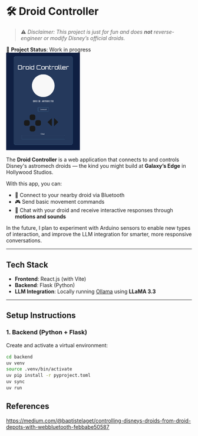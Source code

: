 # 🛠 Droid Controller

> ⚠️ *Disclaimer: This project is just for fun and does **not** reverse-engineer or modify Disney’s official droids.*

🚧 **Project Status**: Work in progress  
<img src="image.png" alt="screenshot" width="200"/>

The **Droid Controller** is a web application that connects to and controls Disney's astromech droids — the kind you might build at **Galaxy’s Edge** in Hollywood Studios.

With this app, you can:
- 🔁 Connect to your nearby droid via Bluetooth
- 🎮 Send basic movement commands
- 💬 Chat with your droid and receive interactive responses through **motions and sounds**

In the future, I plan to experiment with Arduino sensors to enable new types of interaction, and improve the LLM integration for smarter, more responsive conversations.

---

## Tech Stack

- **Frontend**: React.js (with Vite)
- **Backend**: Flask (Python)
- **LLM Integration**: Locally running [Ollama](https://ollama.com/) using **LLaMA 3.3**

---

## Setup Instructions

### 1. Backend (Python + Flask)

Create and activate a virtual environment:

```bash
cd backend
uv venv
source .venv/bin/activate
uv pip install -r pyproject.toml
uv sync
uv run
```

## References 
https://medium.com/@baptistelaget/controlling-disneys-droids-from-droid-depots-with-webbluetooth-febbabe50587
